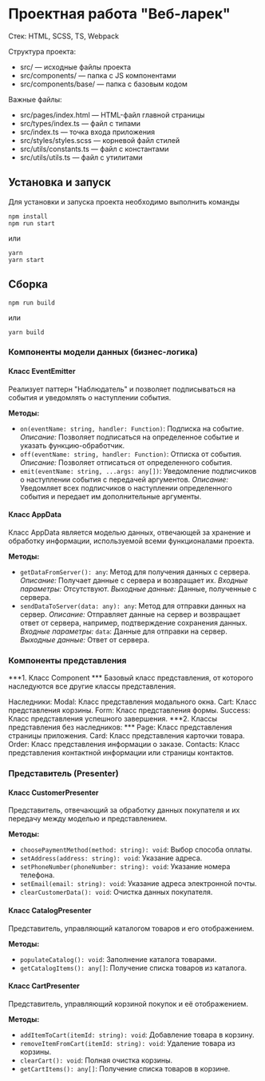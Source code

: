 # Проектная работа "Веб-ларек"

Стек: HTML, SCSS, TS, Webpack

Структура проекта:
- src/ — исходные файлы проекта
- src/components/ — папка с JS компонентами
- src/components/base/ — папка с базовым кодом

Важные файлы:
- src/pages/index.html — HTML-файл главной страницы
- src/types/index.ts — файл с типами
- src/index.ts — точка входа приложения
- src/styles/styles.scss — корневой файл стилей
- src/utils/constants.ts — файл с константами
- src/utils/utils.ts — файл с утилитами

## Установка и запуск
Для установки и запуска проекта необходимо выполнить команды

```
npm install
npm run start
```

или

```
yarn
yarn start
```
## Сборка

```
npm run build
```

или

```
yarn build
```
### Компоненты модели данных (бизнес-логика)

#### Класс EventEmitter

Реализует паттерн "Наблюдатель" и позволяет подписываться на события и уведомлять о наступлении события.

**Методы:**
  - `on(eventName: string, handler: Function)`: Подписка на событие.
    *Описание:* Позволяет подписаться на определенное событие и указать функцию-обработчик.
  - `off(eventName: string, handler: Function)`: Отписка от события.
    *Описание:* Позволяет отписаться от определенного события.
  - `emit(eventName: string, ...args: any[])`: Уведомление подписчиков о наступлении события с передачей аргументов.
    *Описание:* Уведомляет всех подписчиков о наступлении определенного события и передает им дополнительные аргументы.

#### Класс AppData

Класс AppData является моделью данных, отвечающей за хранение и обработку информации, используемой всеми функционалами проекта.

**Методы:**
  - `getDataFromServer(): any`: Метод для получения данных с сервера.
    *Описание:* Получает данные с сервера и возвращает их.
    *Входные параметры:* Отсутствуют.
    *Выходные данные:* Данные, полученные с сервера.
  - `sendDataToServer(data: any): any`: Метод для отправки данных на сервер.
    *Описание:* Отправляет данные на сервер и возвращает ответ от сервера, например, подтверждение сохранения данных.
    *Входные параметры:*
       `data`: Данные для отправки на сервер.
    *Выходные данные:* Ответ от сервера.


### Компоненты представления
***1. Класс Component ***
Базовый класс представления, от которого наследуются все другие классы представления.

Наследники:
Modal: Класс представления модального окна.
Cart: Класс представления корзины.
Form: Класс представления формы.
Success: Класс представления успешного завершения.
***2. Классы представления без наследников: ***
Page: Класс представления страницы приложения.
Card: Класс представления карточки товара.
Order: Класс представления информации о заказе.
Contacts: Класс представления контактной информации или страницы контактов.

### Представитель (Presenter)

#### Класс CustomerPresenter

Представитель, отвечающий за обработку данных покупателя и их передачу между моделью и представлением.

**Методы:**
  - `choosePaymentMethod(method: string): void`: Выбор способа оплаты.
  - `setAddress(address: string): void`: Указание адреса.
  - `setPhoneNumber(phoneNumber: string): void`: Указание номера телефона.
  - `setEmail(email: string): void`: Указание адреса электронной почты.
  - `clearCustomerData(): void`: Очистка данных покупателя.

#### Класс CatalogPresenter

Представитель, управляющий каталогом товаров и его отображением.

**Методы:**
  - `populateCatalog(): void`: Заполнение каталога товарами.
  - `getCatalogItems(): any[]`: Получение списка товаров из каталога.

#### Класс CartPresenter

Представитель, управляющий корзиной покупок и её отображением.

**Методы:**
  - `addItemToCart(itemId: string): void`: Добавление товара в корзину.
  - `removeItemFromCart(itemId: string): void`: Удаление товара из корзины.
  - `clearCart(): void`: Полная очистка корзины.
  - `getCartItems(): any[]`: Получение списка товаров в корзине.
